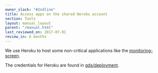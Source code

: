 ```yaml
---
owner_slack: "#2ndline"
title: Access apps on the shared Heroku account
section: Tools
layout: manual_layout
parent: "/manual.html"
last_reviewed_on: 2017-07-01
review_in: 6 months
---
```


We use Heroku to host some non-critical applications like the [monitoring-screen][].

The credentials for Heroku are found in
[gds/deployment](https://github.gds/gds/deployment/blob/master/pass/2ndline/heroku.gpg).

[monitoring-screen]: https://docs.publishing.service.gov.uk/manual/screens.html
